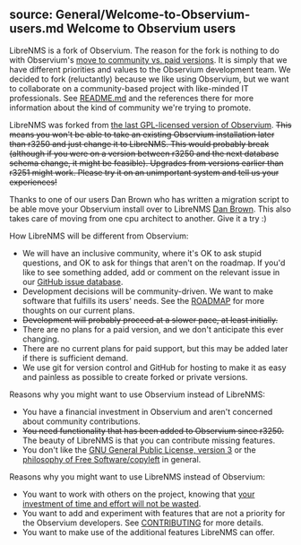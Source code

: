 source: General/Welcome-to-Observium-users.md
Welcome to Observium users
--------------------------

LibreNMS is a fork of Observium.  The reason for the fork is nothing to do
with Observium's [move to community vs. paid versions][1].  It is simply
that we have different priorities and values to the Observium development
team.  We decided to fork (reluctantly) because we like using Observium,
but we want to collaborate on a community-based project with like-minded
IT professionals.  See [README.md][2] and the references there for more
information about the kind of community we're trying to promote.

LibreNMS was forked from [the last GPL-licensed version of Observium][3].
<del>This means you won't be able to take an existing Observium installation
later than r3250 and just change it to LibreNMS.  This would probably break
(although if you were on a version between r3250 and the next database
schema change, it might be feasible).  Upgrades from versions earlier than
r3251 might work.  Please try it on an unimportant system and tell us your
experiences!</del>

Thanks to one of our users Dan Brown who has written a migration script to be able move your Observium install over to LibreNMS [Dan Brown][10]. This also takes care of moving from one cpu architect to another. Give it a try :)

How LibreNMS will be different from Observium:

- We will have an inclusive community, where it's OK to ask stupid
  questions, and OK to ask for things that aren't on the roadmap.  If you'd
  like to see something added, add or comment on the relevant issue in our
  [GitHub issue database][9].
- Development decisions will be community-driven.  We want to make software
  that fulfills its users' needs.  See the [ROADMAP][4] for more thoughts
  on our current plans.
- <del>Development will probably proceed at a slower pace, at least initially.</del>
- There are no plans for a paid version, and we don't anticipate this ever
  changing.
- There are no current plans for paid support, but this may be added later
  if there is sufficient demand.
- We use git for version control and GitHub for hosting to make it as easy
  and painless as possible to create forked or private versions.

Reasons why you might want to use Observium instead of LibreNMS:

- You have a financial investment in Observium and aren't concerned about
  community contributions.
- <del>You need functionality that has been added to Observium since r3250.</del> The beauty of LibreNMS is that you can contribute missing features.
- You don't like the [GNU General Public License, version 3][5] or the
  [philosophy of Free Software/copyleft][6] in general.

Reasons why you might want to use LibreNMS instead of Observium:

- You want to work with others on the project, knowing that [your
  investment of time and effort will not be wasted][7].
- You want to add and experiment with features that are not a priority for
  the Observium developers.  See [CONTRIBUTING][8] for more details.
- You want to make use of the additional features LibreNMS can offer.

[1]: http://postman.memetic.org/pipermail/observium/2013-October/003915.html
"Observium edition split announcement"
[2]: https://github.com/librenms/librenms/blob/master/README.md
"LibreNMS README"
[3]: http://fisheye.observium.org/rdiff/Observium?csid=3251&u&N
"Link to Observium license change"
[4]: https://github.com/librenms/librenms/blob/master/doc/General/Roadmap.md
"LibreNMS ROADMAP"
[5]: https://github.com/librenms/librenms/blob/master/LICENSE.txt
"LibreNMS copy of GPL v3"
[6]: http://www.gnu.org/philosophy/free-sw.html
"Free Software Foundation - what is free software?"
[7]: http://libertysys.com.au/blog/observium-and-gpl
"Paul's blog on what the GPL offers users"
[8]: https://github.com/librenms/librenms/blob/master/doc/General/Contributing.md
"Contribution guidelines"
[9]: https://github.com/librenms/librenms/issues
"LibreNMS issue database at GitHub"
[10]: https://vlan50.com/2015/04/17/migrating-from-observium-to-librenms/
"Migrating from Observium to LibreNMS"
